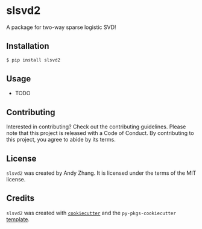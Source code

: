 # slsvd2

A package for two-way sparse logistic SVD!

## Installation

```bash
$ pip install slsvd2
```

## Usage

- TODO

## Contributing

Interested in contributing? Check out the contributing guidelines. Please note that this project is released with a Code of Conduct. By contributing to this project, you agree to abide by its terms.

## License

`slsvd2` was created by Andy Zhang. It is licensed under the terms of the MIT license.

## Credits

`slsvd2` was created with [`cookiecutter`](https://cookiecutter.readthedocs.io/en/latest/) and the `py-pkgs-cookiecutter` [template](https://github.com/py-pkgs/py-pkgs-cookiecutter).
